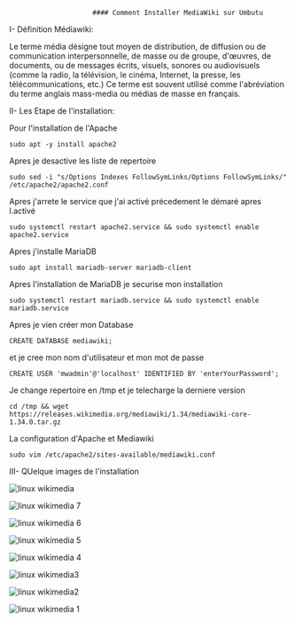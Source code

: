                          #### Comment Installer MediaWiki sur Umbutu





I- Définition Médiawiki:


Le terme média désigne tout moyen de distribution, de diffusion ou de communication interpersonnelle, de masse ou de groupe, d'œuvres, de documents, ou de messages écrits, visuels, sonores ou audiovisuels (comme la radio, la télévision, le cinéma, Internet, la presse, les télécommunications, etc.) Ce terme est souvent utilisé comme l'abréviation du terme anglais mass-media ou médias de masse en français.





II-  Les Etape de l'installation:



Pour l'installation de l'Apache


```
sudo apt -y install apache2
```


Apres je desactive les liste de repertoire


```
sudo sed -i "s/Options Indexes FollowSymLinks/Options FollowSymLinks/" /etc/apache2/apache2.conf
```


Apres j'arrete le service que j'ai activé précedement le démaré apres l.activé


```
sudo systemctl restart apache2.service && sudo systemctl enable apache2.service
```


Apres j'installe MariaDB


```
sudo apt install mariadb-server mariadb-client
```


Apres l'installation de MariaDB je securise mon installation


```
sudo systemctl restart mariadb.service && sudo systemctl enable mariadb.service
```


Apres je vien créer mon Database


```
CREATE DATABASE mediawiki;
```


et je cree mon nom d'utilisateur et mon mot de passe


```
CREATE USER 'mwadmin'@'localhost' IDENTIFIED BY 'enterYourPassword';
```


Je change repertoire en /tmp et je telecharge la derniere version


```
cd /tmp && wget https://releases.wikimedia.org/mediawiki/1.34/mediawiki-core-1.34.0.tar.gz
```


La configuration d'Apache et Mediawiki


```
sudo vim /etc/apache2/sites-available/mediawiki.conf
```

III-  QUelque images de l'installation



![linux wikimedia](https://user-images.githubusercontent.com/113144317/207488695-c789f1bf-bd30-4ff7-b1f9-8e1a1a98d06f.png)


![linux wikimedia 7](https://user-images.githubusercontent.com/113144317/207490173-e200c552-e00a-4672-b935-14405f830602.png)


![linux wikimedia 6](https://user-images.githubusercontent.com/113144317/207490278-8c277272-ca9b-4f84-a793-745c3c9e920d.png)


![linux wikimedia 5](https://user-images.githubusercontent.com/113144317/207490335-3b701ad6-35e6-4388-a3e5-46be899ae22c.png)



![linux wikimedia 4](https://user-images.githubusercontent.com/113144317/207490406-8c940151-0483-48ef-a805-7479a72739ac.png)



![linux wikimedia3](https://user-images.githubusercontent.com/113144317/207490458-9e52ec55-dc89-482e-853e-5ad483b2cab9.png)


![linux wikimedia2](https://user-images.githubusercontent.com/113144317/207490532-4e03441a-ebba-450f-b5b6-b473983c3f15.png)


![linux wikimedia 1](https://user-images.githubusercontent.com/113144317/207490566-23a4e1f0-1107-4b4b-9f97-0f9eb4e30b9e.png)
